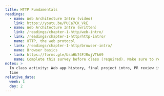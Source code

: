 ```yaml
---
title: HTTP Fundamentals
readings:
  - name: Web Architecture Intro (video)
    link: https://youtu.be/PUCa7CK_VkE
  - name: Web Architecture Intro (written)
    link: /readings/chapter-1-http/web-intro/
  - link: /readings/chapter-1-http/http-intro/
    name: HTTP, the web protocol
  - link: /readings/chapter-1-http/browser-intro/
    name: Browser basics
  - link: https://forms.gle/bsaHb74FJRujVTk69
    name: Complete this survey before class (required). Make sure to record the personal response code you receive at the end!
notes: >
  In class activity: Web app history, final project intro, PR review if we have
  time
relative_date:
  week: 1
  day: 2
---
```

